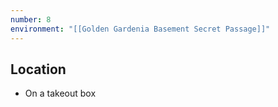 ```yaml
---
number: 8
environment: "[[Golden Gardenia Basement Secret Passage]]"
---
```

## Location 
- On a takeout box